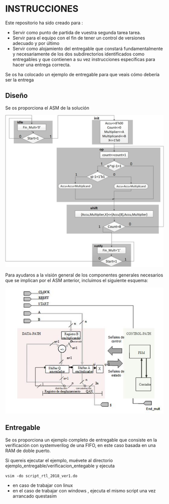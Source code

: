# INSTRUCCIONES



Este repositorio ha sido creado para :
- Servir como punto de partida de vuestra segunda tarea tarea. 
- Servir para el equipo con el fin de tener un control de versiones adecuado y por último 
- Servir como alojamiento del entregable que constará fundamentalmente y necesariamente de los dos subdirectorios identificados como entregables y que contienen a su vez instrucciones específicas para hacer una entrega correcta.

Se os ha colocado un ejemplo de entregable para que veais cómo debería ser la entrega

## Diseño
Se os proporciona el ASM de la solución

![ASM](imagenes/ASM_booth.jpg) 

Para ayudaros a la visión general de los componentes generales necesarios que se implican por el ASM anterior, incluimos el siguiente esquema:

![Esquema](imagenes/ESQUEMA_booth.jpg) 

## Entregable

Se os proporciona un ejemplo completo de entregable que consiste en la verificación con systemverilog de una FIFO, en este caso basada en una RAM de doble puerto.

Si quereis ejecutar el ejemplo, muévete al directorio ejemplo_entregable/verificacion_entegable y ejecuta

` vsim -do script_rtl_2018_ver1.do `

- en caso de trabajar con linux
- en el caso de trabajar con windows , ejecuta el mismo script una vez arrancado questasim



